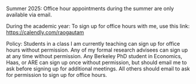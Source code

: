 Summer 2025: Office hour appointments during the summer are only available via email. 

During the academic year:
To sign up for office hours with me, use this link:
https://calendly.com/raogautam

Policy: Students in a class I am currently teaching can sign up for office hours without permission. Any of my formal research advisees can sign up at any time without permission. Any Berkeley PhD student in Economics, Haas, or ARE can sign up once without permission, but should email me to ask before signing up for additional meetings. All others should email to ask for permission to sign up for office hours. 

